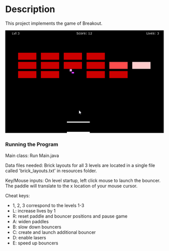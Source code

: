 # Description
This project implements the game of Breakout.

![GIF](doc/demo1.gif)

### Running the Program

Main class: Run Main.java

Data files needed: Brick layouts for all 3 levels are located in a single file called 'brick_layouts.txt' in resources folder.

Key/Mouse inputs: On level startup, left click mouse to launch the bouncer. The paddle will translate to the x location of your mouse cursor.

Cheat keys: 
* 1, 2, 3 correspond to the levels 1-3
* L: increase lives by 1
* R: reset paddle and bouncer positions and pause game
* A: widen paddles
* B: slow down bouncers
* C: create and launch additional bouncer
* D: enable lasers
* E: speed up bouncers
